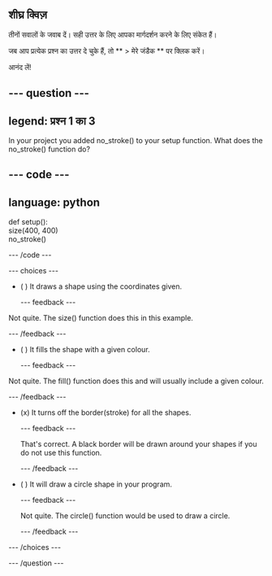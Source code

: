 ## शीघ्र क्विज़

तीनों सवालों के जवाब दें। सही उत्तर के लिए आपका मार्गदर्शन करने के लिए संकेत हैं।

जब आप प्रत्येक प्रश्न का उत्तर दे चुके हैं, तो ** > मेरे जंडैक ** पर क्लिक करें।

आनंद लें!

--- question ---
---
legend: प्रश्न 1 का 3
---
In your project you added no_stroke() to your setup function. What does the no_stroke() function do?

--- code ---
---
language: python
---

def setup():   
size(400, 400)      
no_stroke()

--- /code ---

--- choices ---

- ( ) It draws a shape using the coordinates given.

  --- feedback ---

Not quite. The size() function does this in this example.

  --- /feedback ---

- ( ) It fills the shape with a given colour.

  --- feedback ---

Not quite. The fill() function does this and will usually include a given colour.

  --- /feedback ---

- (x) It turns off the border(stroke) for all the shapes.

  --- feedback ---

  That's correct. A black border will be drawn around your shapes if you do not use this function.

  --- /feedback ---

- ( ) It will draw a circle shape in your program.

  --- feedback ---

  Not quite. The circle() function would be used to draw a circle.

  --- /feedback ---

--- /choices ---

--- /question ---
